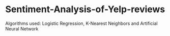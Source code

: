 # Sentiment-Analysis-of-Yelp-reviews
Algorithms used: Logistic Regression, K-Nearest Neighbors and Artificial Neural Network
